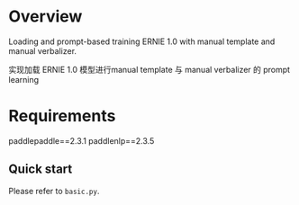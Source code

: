 # Overview
Loading and prompt-based training ERNIE 1.0 with manual template and manual verbalizer. 

实现加载 ERNIE 1.0 模型进行manual template 与 manual verbalizer 的 prompt learning

# Requirements
paddlepaddle==2.3.1
paddlenlp==2.3.5


## Quick start

Please refer to ``basic.py``.


